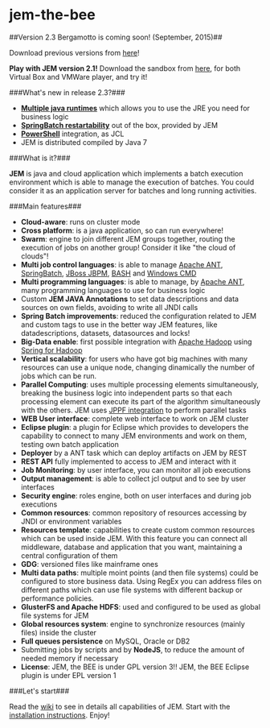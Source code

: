 # jem-the-bee

##Version 2.3 Bergamotto is coming soon! (September, 2015)##
 
Download previous versions from [here](http://www.pepstock.org/download.htm)!

**Play with JEM version 2.1!** Download the sandbox from [here](http://www.pepstock.org/download/jem-v2.1-centos-x64-sandbox.ova), for both Virtual Box and VMWare player, and try it!
 
###What's new in release 2.3?###
  
  * **[Multiple java runtimes](../../wiki/ConfiguringJEMNode)** which allows you to use the JRE you need for business logic
  * **[SpringBatch restartability](../../wiki/JCLReferenceUsingSpringBatch)** out of the box, provided by JEM
  * **[PowerShell](../../wiki/PS_as_JCL)** integration, as JCL
  * JEM is distributed compiled by Java 7
 
 
###What is it?###
 
**JEM** is java and cloud application which implements a batch execution environment which is able to manage the execution of batches. You could consider it as an application server for batches and long running activities.
 
###Main features###
 
 * **Cloud-aware**: runs on cluster mode
 * **Cross platform**: is a java application, so can run everywhere!
 * **Swarm**: engine to join different JEM groups together, routing the execution of jobs on another group! Consider it like "the cloud of clouds"!
 * **Multi job control languages**: is able to manage [Apache ANT](http://ant.apache.org/),  [SpringBatch](http://docs.spring.io/spring-batch/), [JBoss JBPM](http://docs.jboss.org/jbpm/v6.1/userguide/jBPMOverview.html), [BASH](http://www.gnu.org/software/bash/) and [Windows CMD](http://www.microsoft.com/resources/documentation/windows/xp/all/proddocs/en-us/cmd.mspx?mfr=true)
 * **Multi programming languages**: is able to manage, by [Apache ANT](http://ant.apache.org/), many programming languages to use for business logic
 * Custom **JEM JAVA Annotations** to set data descriptions and data sources on own fields, avoiding to write all JNDI calls
 * **Spring Batch improvements**: reduced the configuration related to JEM and custom tags to use in the better way JEM features, like datadescriptions, datasets, datasources and locks!
 * **Big-Data enable**: first possible integration with [Apache Hadoop](http://hadoop.apache.org/) using [Spring for Hadoop](http://projects.spring.io/spring-hadoop/)
 * **Vertical scalability**: for users who have got big machines with many resources can use a unique node, changing dinamically the number of jobs which can be run.
 * **Parallel Computing**: uses multiple processing elements simultaneously, breaking the business logic into independent parts so that each processing element can execute its part of the algorithm simultaneously with the others. JEM uses [JPPF integration](../../wiki/ParallelComputingJPPF) to perform parallel tasks 
 * **WEB User interface**: complete web interface to work on JEM cluster
 * **Eclipse plugin**: a plugin for Eclipse which provides to developers the capability to connect to many JEM environments and work on them, testing own batch application
 * **Deployer** by a ANT task which can deploy artifacts on JEM by REST
 * **REST API** fully implemented to access to JEM and interact with it
 * **Job Monitoring**: by user interface, you can monitor all job executions
 * **Output management**: is able to collect jcl output and to see by user interfaces
 * **Security engine**: roles engine, both on user interfaces and during job executions
 * **Common resources**: common repository of resources accessing by JNDI or environment variables
 * **Resources template**: capabilities to create custom common resources which can be used inside JEM. With this feature you can connect all middleware, database and application that you want, maintaining a central configuration of them 
 * **GDG**: versioned files like mainframe ones
 * **Multi data paths**: multiple moint points (and then file systems) could be configured to store business data. Using RegEx you can address files on different paths which can use file systems with different backup or performance policies.
 * **GlusterFS and Apache HDFS**: used and configured to be used as global file systems for JEM
 * **Global resources system**: engine to synchronize resources (mainly files) inside the cluster
 * **Full queues persistence** on MySQL, Oracle or DB2
 * Submitting jobs by scripts and by **NodeJS**, to reduce the amount of needed memory if necessary 
 * **License**: JEM, the BEE is under GPL version 3!! JEM, the BEE Eclipse plugin is under EPL version 1
 
###Let's start###
 
Read the [wiki](../../wiki/Home) to see in details all capabilities of JEM.
Start with the [installation instructions](../../wiki/Installation). Enjoy!

